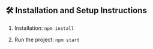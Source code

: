 ## 🛠 Installation and Setup Instructions

1. Installation: `npm install`

2. Run the project: `npm start`
